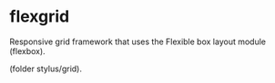 # flexgrid

Responsive grid framework that uses the Flexible box layout module (flexbox).

(folder stylus/grid).
